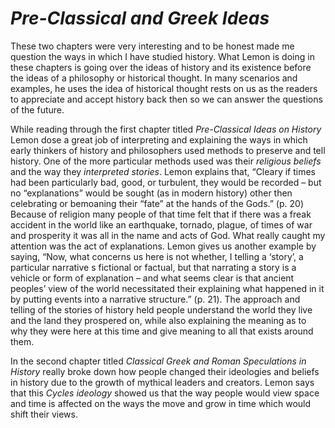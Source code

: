 # *Pre-Classical and Greek Ideas*

These two chapters were very interesting and to be honest made me question the ways in which I have studied history. What Lemon is doing in these chapters is going over the ideas of history and its existence before the ideas of a philosophy or historical thought. In many scenarios and examples, he uses the idea of historical thought rests on us as the readers to appreciate and accept history back then so we can answer the questions of the future. 

While reading through the first chapter titled *Pre-Classical Ideas on History* Lemon dose a great job of interpreting and explaining the ways in which early thinkers of history and philosophers used methods to preserve and tell history. One of the more particular methods used was their *religious beliefs* and the way they *interpreted stories*. Lemon explains that, “Cleary if times had been particularly bad, good, or turbulent, they would be recorded – but no “explanations” would be sought (as in modern history) other then celebrating or bemoaning their “fate” at the hands of the Gods.” (p. 20) Because of religion many people of that time felt that if there was a freak accident in the world like an earthquake, tornado, plague, of times of war and prosperity it was all in the name and acts of God. What really caught my attention was the act of explanations. Lemon gives us another example by saying, “Now, what concerns us here is not whether, I telling a ‘story’, a particular narrative s fictional or factual, but that narrating a story is a vehicle or form of explanation – and what seems clear is that ancient peoples’ view of the world necessitated their explaining what happened in it by putting events into a narrative structure.” (p. 21). The approach and telling of the stories of history held people understand the world they live and the land they prospered on, while also explaining the meaning as to why they were here at this time and give meaning to all that exists around them. 

In the second chapter titled *Classical Greek and Roman Speculations in History* really broke down how people changed their ideologies and beliefs in history due to the growth of mythical leaders and creators. Lemon says that this *Cycles ideology* showed us that the way people would view space and time is affected on the ways the move and grow in time which would shift their views. 
